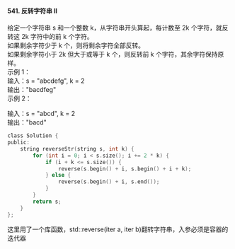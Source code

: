 #### 541. 反转字符串 II  
给定一个字符串 s 和一个整数 k，从字符串开头算起，每计数至 2k 个字符，就反转这 2k 字符中的前 k 个字符。  
如果剩余字符少于 k 个，则将剩余字符全部反转。  
如果剩余字符小于 2k 但大于或等于 k 个，则反转前 k 个字符，其余字符保持原样。  
示例 1：  
输入：s = "abcdefg", k = 2  
输出："bacdfeg"  
示例 2：  
  
输入：s = "abcd", k = 2  
输出："bacd"  
  
```c
class Solution {
public:
    string reverseStr(string s, int k) {
        for (int i = 0; i < s.size(); i += 2 * k) {
            if (i + k <= s.size()) {
                reverse(s.begin() + i, s.begin() + i + k);
            } else {
                reverse(s.begin() + i, s.end());
            }
        }
        return s;
    }
};
```  
这里用了一个库函数，std::reverse(iter a, iter b)翻转字符串，入参必须是容器的迭代器

